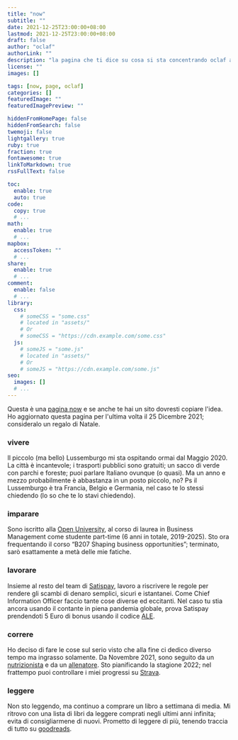 ```yaml
---
title: "now"
subtitle: ""
date: 2021-12-25T23:00:00+08:00
lastmod: 2021-12-25T23:00:00+08:00
draft: false
author: "oclaf"
authorLink: ""
description: "la pagina che ti dice su cosa si sta concentrando oclaf a questo punto della sua vita"
license: ""
images: []

tags: [now, page, oclaf]
categories: []
featuredImage: ""
featuredImagePreview: ""

hiddenFromHomePage: false
hiddenFromSearch: false
twemoji: false
lightgallery: true
ruby: true
fraction: true
fontawesome: true
linkToMarkdown: true
rssFullText: false

toc:
  enable: true
  auto: true
code:
  copy: true
  # ...
math:
  enable: true
  # ...
mapbox:
  accessToken: ""
  # ...
share:
  enable: true
  # ...
comment:
  enable: false
  # ...
library:
  css:
    # someCSS = "some.css"
    # located in "assets/"
    # Or
    # someCSS = "https://cdn.example.com/some.css"
  js:
    # someJS = "some.js"
    # located in "assets/"
    # Or
    # someJS = "https://cdn.example.com/some.js"
seo:
  images: []
  # ...
---
```

Questa è una <a href="https://nownownow.com/about" target="_blank" rel="noopener noreferrer">pagina now</a> e se anche te hai un sito dovresti copiare l'idea. Ho aggiornato questa pagina per l'ultima volta il 25 Dicembre 2021; consideralo un regalo di Natale.

### vivere <a id="vivere"></a>
Il piccolo (ma bello) Lussemburgo mi sta ospitando ormai dal Maggio 2020. La città è incantevole; i trasporti pubblici sono gratuiti; un sacco di verde con parchi e foreste; puoi parlare Italiano ovunque (o quasi). Ma un anno e mezzo probabilmente è abbastanza in un posto piccolo, no? Ps il Lussemburgo è tra Francia, Belgio e Germania, nel caso te lo stessi chiedendo (lo so che te lo stavi chiedendo).

### imparare <a id="imparare"></a>
Sono iscritto alla <a href="https://www.open.ac.uk/" target="_blank" rel="noopener noreferrer">Open University</a>, al corso di laurea in Business Management come studente part-time (6 anni in totale, 2019-2025). Sto ora frequentando il corso “B207 Shaping business opportunities”; terminato, sarò esattamente a metà delle mie fatiche.  

### lavorare <a id="lavorare"></a>
Insieme al resto del team di <a href="https://www.satispay.com/en-it/" target="_blank" rel="noopener noreferrer">Satispay</a>, lavoro a riscrivere le regole per rendere gli scambi di denaro semplici, sicuri e istantanei. Come Chief Information Officer faccio tante cose diverse ed eccitanti. Nel caso tu stia ancora usando il contante in piena pandemia globale, prova Satispay prendendoti 5 Euro di bonus usando il codice <a href="https://www.satispay.com/en-it/promo/?promo=ALE" target="_blank" rel="noopener noreferrer">ALE</a>.

### correre <a id="correre"></a>
Ho deciso di fare le cose sul serio visto che alla fine ci dedico diverso tempo ma ingrasso solamente. Da Novembre 2021, sono seguito da un <a href="https://www.fabrizioangelini.it/" target="_blank" rel="noopener noreferrer">nutrizionista</a> e da un <a href="https://trailrunningcoaching.com/" target="_blank" rel="noopener noreferrer">allenatore</a>. Sto pianificando la stagione 2022; nel frattempo puoi controllare i miei progressi su <a href="https://www.strava.com/athletes/16418038" target="_blank" rel="noopener noreferrer">Strava</a>.

### leggere <a id="leggere"></a>
Non sto leggendo, ma continuo a comprare un libro a settimana di media. Mi ritrovo con una lista di libri da leggere comprati negli ultimi anni infinita; evita di consigliarmene di nuovi. Prometto di leggere di più, tenendo traccia di tutto su <a href="https://www.goodreads.com/user/show/89459057-oclaf" target="_blank" rel="noopener noreferrer">goodreads</a>.

<script src='https://storage.ko-fi.com/cdn/scripts/overlay-widget.js'></script>
<script>
  kofiWidgetOverlay.draw('oclaf', {
    'type': 'floating-chat',
    'floating-chat.donateButton.text': 'Supportami',
    'floating-chat.donateButton.background-color': '#323842',
    'floating-chat.donateButton.text-color': '#fff'
  });
</script>
